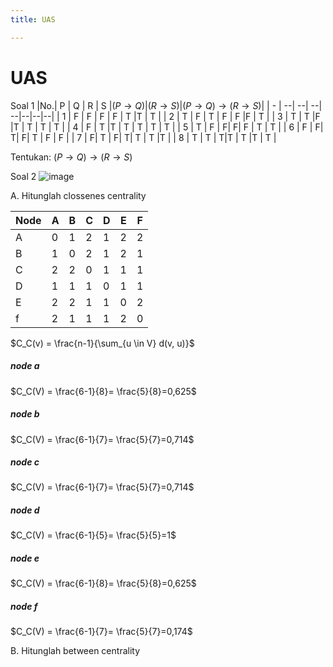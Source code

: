 ```yaml
---
title: UAS

---
```


# UAS


Soal 1
|No.| P | Q | R | S |$(P\to Q)$|$(R \to S)$|$(P\to Q) \to (R \to S)$|
| - | --| --| --| --|--|--|--| 
| 1 | F | F | F | F | T |T  | T | 
| 2 | T | F | T | F | F |F  | T | 
| 3 | T | T |F  |T  | T | T | T | 
| 4 | F | T |T  | T | T | T | T |
| 5 | T | F |  F|  F| F | T | T |
| 6 | F |  F|  T|  F| T | F | F | 
| 7 |  F| T |  F|  T| T | T |T  |
| 8 | T | T |  T|T  | T |T  | T | 

Tentukan:
$(P\to Q) \to (R \to S)$


Soal 2
![image](https://hackmd.io/_uploads/SJcPCfVVJe.png)


A. Hitunglah clossenes centrality


|Node |A |B |C |D | E|F |
| --- |--|--|--|--|--|--|
| A| 0 | 1 | 2 | 1 | 2 | 2|
| B|1  | 0 |2  | 1 | 2 |1  |
| C| 2 | 2 | 0 | 1 | 1 | 1 |
| D| 1 |1  | 1 |  0| 1 |1  |
| E|2  |2  |  1| 1 | 0 | 2 |
| f| 2 |1  |1  | 1 |2  |0  |

$C_C(v) = \frac{n-1}{\sum_{u \in V} d(v, u)}$
##### node a

$C_C(V) = \frac{6-1}{8}= \frac{5}{8}=0,625$

##### node b
$C_C(V) = \frac{6-1}{7}= \frac{5}{7}=0,714$

##### node c
$C_C(V) = \frac{6-1}{7}= \frac{5}{7}=0,714$

##### node d
$C_C(V) = \frac{6-1}{5}= \frac{5}{5}=1$

##### node e
$C_C(V) = \frac{6-1}{8}= \frac{5}{8}=0,625$

##### node f
$C_C(V) = \frac{6-1}{7}= \frac{5}{7}=0,174$

B. Hitunglah between centrality 
